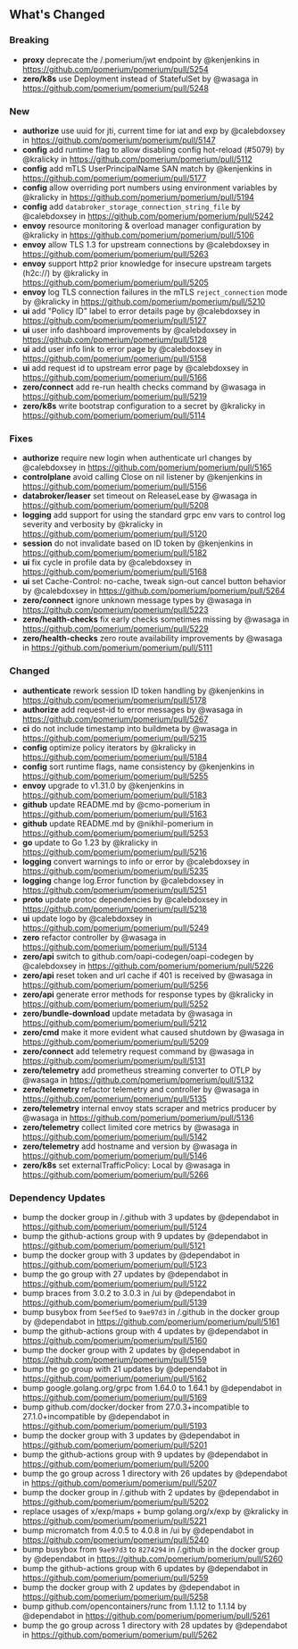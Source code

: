 ## What's Changed

### Breaking
* **proxy** deprecate the /.pomerium/jwt endpoint by @kenjenkins in https://github.com/pomerium/pomerium/pull/5254
* **zero/k8s** use Deployment instead of StatefulSet by @wasaga in https://github.com/pomerium/pomerium/pull/5248

### New
* **authorize** use uuid for jti, current time for iat and exp by @calebdoxsey in https://github.com/pomerium/pomerium/pull/5147
* **config** add runtime flag to allow disabling config hot-reload (#5079) by @kralicky in https://github.com/pomerium/pomerium/pull/5112
* **config** add mTLS UserPrincipalName SAN match by @kenjenkins in https://github.com/pomerium/pomerium/pull/5177
* **config** allow overriding port numbers using environment variables by @kralicky in https://github.com/pomerium/pomerium/pull/5194
* **config** add `databroker_storage_connection_string_file` by @calebdoxsey in https://github.com/pomerium/pomerium/pull/5242
* **envoy** resource monitoring & overload manager configuration by @kralicky in https://github.com/pomerium/pomerium/pull/5106
* **envoy** allow TLS 1.3 for upstream connections by @calebdoxsey in https://github.com/pomerium/pomerium/pull/5263
* **envoy** support http2 prior knowledge for insecure upstream targets (h2c://) by @kralicky in https://github.com/pomerium/pomerium/pull/5205
* **envoy** log TLS connection failures in the mTLS `reject_connection` mode by @kralicky in https://github.com/pomerium/pomerium/pull/5210
* **ui** add "Policy ID" label to error details page by @calebdoxsey in https://github.com/pomerium/pomerium/pull/5127
* **ui** user info dashboard improvements by @calebdoxsey in https://github.com/pomerium/pomerium/pull/5128
* **ui** add user info link to error page by @calebdoxsey in https://github.com/pomerium/pomerium/pull/5158
* **ui** add request id to upstream error page by @calebdoxsey in https://github.com/pomerium/pomerium/pull/5166
* **zero/connect** add re-run health checks command by @wasaga in https://github.com/pomerium/pomerium/pull/5219
* **zero/k8s** write bootstrap configuration to a secret by @kralicky in https://github.com/pomerium/pomerium/pull/5114

### Fixes
* **authorize** require new login when authenticate url changes by @calebdoxsey in https://github.com/pomerium/pomerium/pull/5165
* **controlplane** avoid calling Close on nil listener by @kenjenkins in https://github.com/pomerium/pomerium/pull/5156
* **databroker/leaser** set timeout on ReleaseLease by @wasaga in https://github.com/pomerium/pomerium/pull/5208
* **logging** add support for using the standard grpc env vars to control log severity and verbosity by @kralicky in https://github.com/pomerium/pomerium/pull/5120
* **session** do not invalidate based on ID token by @kenjenkins in https://github.com/pomerium/pomerium/pull/5182
* **ui** fix cycle in profile data by @calebdoxsey in https://github.com/pomerium/pomerium/pull/5168
* **ui** set Cache-Control: no-cache, tweak sign-out cancel button behavior by @calebdoxsey in https://github.com/pomerium/pomerium/pull/5264
* **zero/connect** ignore unknown message types by @wasaga in https://github.com/pomerium/pomerium/pull/5223
* **zero/health-checks** fix early checks sometimes missing by @wasaga in https://github.com/pomerium/pomerium/pull/5229
* **zero/health-checks** zero route availability improvements by @wasaga in https://github.com/pomerium/pomerium/pull/5111

### Changed
* **authenticate** rework session ID token handling by @kenjenkins in https://github.com/pomerium/pomerium/pull/5178
* **authorize** add request-id to error messages by @wasaga in https://github.com/pomerium/pomerium/pull/5267
* **ci** do not include timestamp into buildmeta by @wasaga in https://github.com/pomerium/pomerium/pull/5215
* **config** optimize policy iterators by @kralicky in https://github.com/pomerium/pomerium/pull/5184
* **config** sort runtime flags, name consistency by @kenjenkins in https://github.com/pomerium/pomerium/pull/5255
* **envoy** upgrade to v1.31.0 by @kenjenkins in https://github.com/pomerium/pomerium/pull/5183
* **github** update README.md by @cmo-pomerium in https://github.com/pomerium/pomerium/pull/5163
* **github** update README.md by @nikhil-pomerium in https://github.com/pomerium/pomerium/pull/5253
* **go** update to Go 1.23 by @kralicky in https://github.com/pomerium/pomerium/pull/5216
* **logging** convert warnings to info or error by @calebdoxsey in https://github.com/pomerium/pomerium/pull/5235
* **logging** change log.Error function by @calebdoxsey in https://github.com/pomerium/pomerium/pull/5251
* **proto** update protoc dependencies by @calebdoxsey in https://github.com/pomerium/pomerium/pull/5218
* **ui** update logo by @calebdoxsey in https://github.com/pomerium/pomerium/pull/5249
* **zero** refactor controller by @wasaga in https://github.com/pomerium/pomerium/pull/5134
* **zero/api** switch to github.com/oapi-codegen/oapi-codegen by @calebdoxsey in https://github.com/pomerium/pomerium/pull/5226
* **zero/api** reset token and url cache if 401 is received by @wasaga in https://github.com/pomerium/pomerium/pull/5256
* **zero/api** generate error methods for response types by @kralicky in https://github.com/pomerium/pomerium/pull/5252
* **zero/bundle-download** update metadata by @wasaga in https://github.com/pomerium/pomerium/pull/5212
* **zero/cmd** make it more evident what caused shutdown by @wasaga in https://github.com/pomerium/pomerium/pull/5209
* **zero/connect** add telemetry request command by @wasaga in https://github.com/pomerium/pomerium/pull/5131
* **zero/telemetry** add prometheus streaming converter to OTLP by @wasaga in https://github.com/pomerium/pomerium/pull/5132
* **zero/telemetry** refactor telemetry and controller by @wasaga in https://github.com/pomerium/pomerium/pull/5135
* **zero/telemetry** internal envoy stats scraper and metrics producer by @wasaga in https://github.com/pomerium/pomerium/pull/5136
* **zero/telemetry** collect limited core metrics by @wasaga in https://github.com/pomerium/pomerium/pull/5142
* **zero/telemetry** add hostname and version by @wasaga in https://github.com/pomerium/pomerium/pull/5146
* **zero/k8s** set externalTrafficPolicy: Local by @wasaga in https://github.com/pomerium/pomerium/pull/5266

### Dependency Updates
* bump the docker group in /.github with 3 updates by @dependabot in https://github.com/pomerium/pomerium/pull/5124
* bump the github-actions group with 9 updates by @dependabot in https://github.com/pomerium/pomerium/pull/5121
* bump the docker group with 3 updates by @dependabot in https://github.com/pomerium/pomerium/pull/5123
* bump the go group with 27 updates by @dependabot in https://github.com/pomerium/pomerium/pull/5122
* bump braces from 3.0.2 to 3.0.3 in /ui by @dependabot in https://github.com/pomerium/pomerium/pull/5139
* bump busybox from `5eef5ed` to `9ae97d3` in /.github in the docker group by @dependabot in https://github.com/pomerium/pomerium/pull/5161
* bump the github-actions group with 4 updates by @dependabot in https://github.com/pomerium/pomerium/pull/5160
* bump the docker group with 2 updates by @dependabot in https://github.com/pomerium/pomerium/pull/5159
* bump the go group with 21 updates by @dependabot in https://github.com/pomerium/pomerium/pull/5162
* bump google.golang.org/grpc from 1.64.0 to 1.64.1 by @dependabot in https://github.com/pomerium/pomerium/pull/5169
* bump github.com/docker/docker from 27.0.3+incompatible to 27.1.0+incompatible by @dependabot in https://github.com/pomerium/pomerium/pull/5193
* bump the docker group with 3 updates by @dependabot in https://github.com/pomerium/pomerium/pull/5201
* bump the github-actions group with 9 updates by @dependabot in https://github.com/pomerium/pomerium/pull/5200
* bump the go group across 1 directory with 26 updates by @dependabot in https://github.com/pomerium/pomerium/pull/5207
* bump the docker group in /.github with 2 updates by @dependabot in https://github.com/pomerium/pomerium/pull/5202
* replace usages of x/exp/maps + bump golang.org/x/exp by @kralicky in https://github.com/pomerium/pomerium/pull/5221
* bump micromatch from 4.0.5 to 4.0.8 in /ui by @dependabot in https://github.com/pomerium/pomerium/pull/5240
* bump busybox from `9ae97d3` to `8274294` in /.github in the docker group by @dependabot in https://github.com/pomerium/pomerium/pull/5260
* bump the github-actions group with 6 updates by @dependabot in https://github.com/pomerium/pomerium/pull/5259
* bump the docker group with 2 updates by @dependabot in https://github.com/pomerium/pomerium/pull/5258
* bump github.com/opencontainers/runc from 1.1.12 to 1.1.14 by @dependabot in https://github.com/pomerium/pomerium/pull/5261
* bump the go group across 1 directory with 28 updates by @dependabot in https://github.com/pomerium/pomerium/pull/5262
